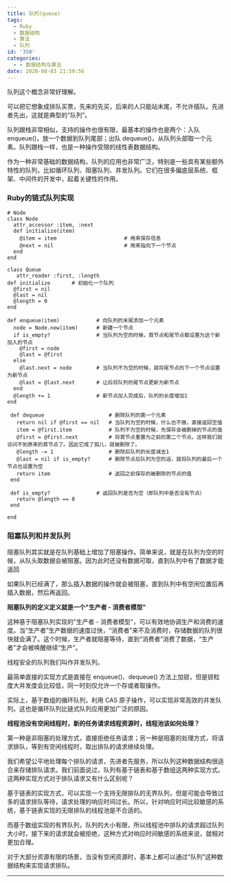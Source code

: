 ```yaml
---
title: 队列(queue)
tags:
  - Ruby
  - 数据结构
  - 算法
  - 队列
id: '350'
categories:
  - - 数据结构与算法
date: 2020-08-03 21:59:56
---
```


队列这个概念非常好理解。

可以把它想象成排队买票，先来的先买，后来的人只能站末尾，不允许插队。先进者先出，这就是典型的“队列”。

队列跟栈非常相似，支持的操作也很有限，最基本的操作也是两个：入队 enqueue()，放一个数据到队列尾部；出队 dequeue()，从队列头部取一个元素。队列跟栈一样，也是一种操作受限的线性表数据结构。

作为一种非常基础的数据结构，队列的应用也非常广泛，特别是一些具有某些额外特性的队列，比如循环队列、阻塞队列、并发队列。它们在很多偏底层系统、框架、中间件的开发中，起着关键性的作用。

### Ruby的链式队列实现

```
# Node
class Node
  attr_accessor :item, :next
  def initialize(item)
    @item = item                      # 用来保存信息
    @next = nil                       # 用来指向下一个节点
  end
end
```

```
class Queue
   attr_reader :first, :length 
def initialize       # 初始化一个队列
  @first = nil
  @last = nil
  @length = 0
end
 
def enqueue(item)            # 向队列的末尾添加一个元素
  node = Node.new(item)      # 新建一个节点
  if is_empty?               # 当队列为空的时候，首节点和尾节点都设置为这个新加入的节点
    @first = node
    @last = @first
  else
    @last.next = node        # 当队列不为空的时候，就将尾节点的下一个节点设置为新节点
    @last = @last.next       # 让后将队列的尾节点更新为新节点
  end
  @length += 1               # 新节点加入完成后，队列的长度增加1
end
 
 def dequeue                     # 删除队列的第一个元素
   return nil if @first == nil   # 当队列为空的时候，什么也不做，直接返回空值
   item = @first.item            # 队列不为空的时候，先保存会被删掉的节点的值
   @first = @first.next          # 将首节点重置为之前的第二个节点。这样我们就访问不到原来的首节点了。因此它成了孤儿，就被删除了。
   @length -= 1                  # 删除后队列的长度减去1
   @last = nil if is_empty?      # 删除节点后队列为空的话，就将队列的最后一个节点也设置为空
   return item                   # 返回之前保存的被删除的节点的值
 end
 
 def is_empty?               # 返回队列是否为空（即队列中是否没有节点）
   return @length == 0
 end
 
end
```

### 阻塞队列和并发队列

阻塞队列其实就是在队列基础上增加了阻塞操作。简单来说，就是在队列为空的时候，从队头取数据会被阻塞。因为此时还没有数据可取，直到队列中有了数据才能返回

如果队列已经满了，那么插入数据的操作就会被阻塞，直到队列中有空闲位置后再插入数据，然后再返回。

**阻塞队列的定义定义就是一个"生产者 - 消费者模型"**

这种基于阻塞队列实现的"生产者 - 消费者模型"，可以有效地协调生产和消费的速度。当“生产者”生产数据的速度过快，“消费者”来不及消费时，存储数据的队列很快就会满了。这个时候，生产者就阻塞等待，直到“消费者”消费了数据，“生产者”才会被唤醒继续“生产”。

线程安全的队列我们叫作并发队列。

最简单直接的实现方式是直接在 enqueue()、dequeue() 方法上加锁，但是锁粒度大并发度会比较低，同一时刻仅允许一个存或者取操作。

实际上，基于数组的循环队列，利用 CAS 原子操作，可以实现非常高效的并发队列。这也是循环队列比链式队列应用更加广泛的原因。

**线程池没有空闲线程时，新的任务请求线程资源时，线程池该如何处理？**

第一种是非阻塞的处理方式，直接拒绝任务请求；另一种是阻塞的处理方式，将请求排队，等到有空闲线程时，取出排队的请求继续处理。

我们希望公平地处理每个排队的请求，先进者先服务，所以队列这种数据结构很适合来存储排队请求。我们前面说过，队列有基于链表和基于数组这两种实现方式。这两种实现方式对于排队请求又有什么区别呢？

基于链表的实现方式，可以实现一个支持无限排队的无界队列，但是可能会导致过多的请求排队等待，请求处理的响应时间过长。所以，针对响应时间比较敏感的系统，基于链表实现的无限排队的线程池是不合适的。

而基于数组实现的有界队列，队列的大小有限，所以线程池中排队的请求超过队列大小时，接下来的请求就会被拒绝，这种方式对响应时间敏感的系统来说，就相对更加合理。

对于大部分资源有限的场景，当没有空闲资源时，基本上都可以通过“队列”这种数据结构来实现请求排队。

* * *